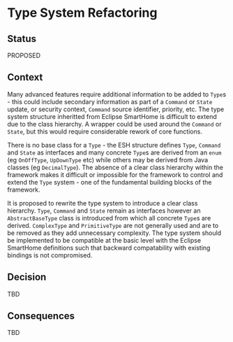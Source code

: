 # Type System Refactoring

## Status

PROPOSED

## Context

Many advanced features require additional information to be added to `Type`s - this could include secondary information as part of a `Command` or `State` update, or security context, `Command` source identifier, priority, etc. The type system structure inheritted from Eclipse SmartHome is difficult to extend due to the class hierarchy. A wrapper could be used around the `Command` or `State`, but this would require considerable rework of core functions.

There is no base class for a `Type` - the ESH structure defines `Type`, `Command` and `State` as interfaces and many concrete `Type`s are derived from an `enum` (eg `OnOffType`, `UpDownType` etc) while others may be derived from Java classes (eg `DecimalType`). The absence of a clear class hierarchy within the framework makes it difficult or impossible for the framework to control and extend the `Type` system - one of the fundamental building blocks of the framework.

It is proposed to rewrite the type system to introduce a clear class hierarchy. `Type`, `Command` and `State` remain as interfaces however an `AbstractBaseType` class is introduced from which all concrete `Type`s are derived. `ComplexType` and `PrimitiveType` are not generally used and are to be removed as they add unnecessary complexity. The type system should be implemented to be compatible at the basic level with the Eclipse SmartHome definitions such that backward compatability with existing bindings is not compromised.

## Decision

TBD

## Consequences

TBD